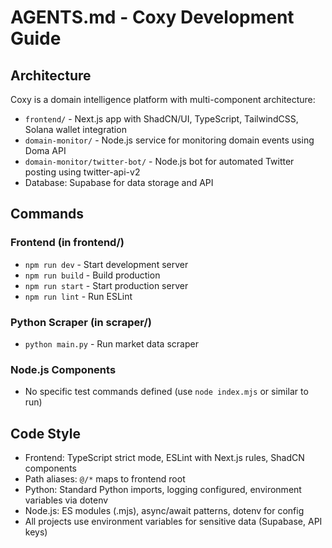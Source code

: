 # AGENTS.md - Coxy Development Guide

## Architecture
Coxy is a domain intelligence platform with multi-component architecture:
- `frontend/` - Next.js app with ShadCN/UI, TypeScript, TailwindCSS, Solana wallet integration
- `domain-monitor/` - Node.js service for monitoring domain events using Doma API
- `domain-monitor/twitter-bot/` - Node.js bot for automated Twitter posting using twitter-api-v2
- Database: Supabase for data storage and API

## Commands
### Frontend (in frontend/)
- `npm run dev` - Start development server
- `npm run build` - Build production
- `npm run start` - Start production server  
- `npm run lint` - Run ESLint

### Python Scraper (in scraper/)
- `python main.py` - Run market data scraper

### Node.js Components  
- No specific test commands defined (use `node index.mjs` or similar to run)

## Code Style
- Frontend: TypeScript strict mode, ESLint with Next.js rules, ShadCN components
- Path aliases: `@/*` maps to frontend root
- Python: Standard Python imports, logging configured, environment variables via dotenv
- Node.js: ES modules (.mjs), async/await patterns, dotenv for config
- All projects use environment variables for sensitive data (Supabase, API keys)
